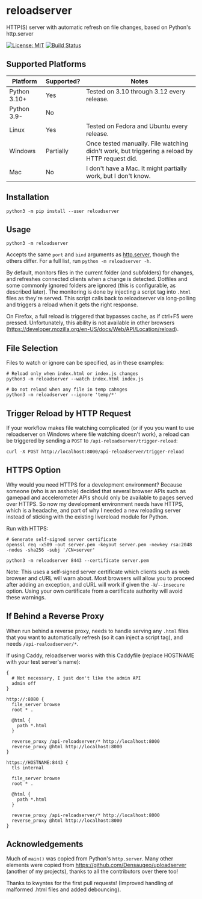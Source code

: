 # reloadserver

HTTP(S) server with automatic refresh on file changes, based on Python\'s http.server 

[![License: MIT](https://img.shields.io/badge/license-MIT-blue.svg)](https://mit-license.org/)
[![Build Status](https://travis-ci.com/Densaugeo/reloadserver.svg?branch=main)](https://travis-ci.com/github/Densaugeo/reloadserver)

## Supported Platforms

| Platform | Supported? | Notes |
|-|-|-|
| Python 3.10+ | Yes | Tested on 3.10 through 3.12 every release. |
| Python 3.9- | No | |
| Linux | Yes | Tested on Fedora and Ubuntu every release. |
| Windows | Partially | Once tested manually. File watching didn't work, but triggering a reload by HTTP request did. |
| Mac | No | I don't have a Mac. It might partially work, but I don't know. |

## Installation

~~~
python3 -m pip install --user reloadserver
~~~

## Usage

~~~
python3 -m reloadserver
~~~

Accepts the same `port` and `bind` arguments as [http.server](https://docs.python.org/3/library/http.server.html), though the others differ. For a full list, run `python -m reloadserver -h`.

By default, monitors files in the current folder (and subfolders) for changes, and refreshes connected clients when a change is detected. Dotfiles and some commonly ignored folders are ignored (this is configurable, as described later). The monitoring is done by injecting a script tag into `.html` files as they're served. This script calls back to reloadserver via long-polling and triggers a reload when it gets the right response.

On Firefox, a full reload is triggered that bypasses cache, as if ctrl+F5 were pressed. Unfortunately, this ability is not available in other browsers (https://developer.mozilla.org/en-US/docs/Web/API/Location/reload).

## File Selection

Files to watch or ignore can be specified, as in these examples:
~~~
# Reload only when index.html or index.js changes
python3 -m reloadserver --watch index.html index.js

# Do not reload when any file in temp cahnges
python3 -m reloadserver --ignore 'temp/*'
~~~

## Trigger Reload by HTTP Request

If your workflow makes file watching complicated (or if you you want to use reloadserver on Windows where file watching doesn't work), a reload can be triggered by sending a `POST` to `/api-reloadserver/trigger-reload`:
~~~
curl -X POST http://localhost:8000/api-reloadserver/trigger-reload
~~~

## HTTPS Option

Why would you need HTTPS for a development environment? Because someone (who is an asshole) decided that several browser APIs such as gamepad and accelerometer APIs should only be available to pages served over HTTPS. So now my development environment needs have HTTPS, which is a headache, and part of why I needed a new reloading server instead of sticking with the existing livereload module for Python.

Run with HTTPS:
~~~
# Generate self-signed server certificate
openssl req -x509 -out server.pem -keyout server.pem -newkey rsa:2048 -nodes -sha256 -subj '/CN=server'

python3 -m reloadserver 8443 --certificate server.pem
~~~

Note: This uses a self-signed server certificate which clients such as web browser and cURL will warn about. Most browsers will allow you to proceed after adding an exception, and cURL will work if given the `-k`/`--insecure` option. Using your own certificate from a certificate authority will avoid these warnings.

## If Behind a Reverse Proxy

When run behind a reverse proxy, needs to handle serving any `.html` files that you want to automatically refresh (so it can inject a script tag), and needs `/api-realoadserver/*`.

If using Caddy, reloadserver works with this Caddyfile (replace HOSTNAME with your test server's name):
~~~
{
  # Not necessary, I just don't like the admin API
  admin off
}

http://:8080 {
  file_server browse
  root * .
  
  @html {
    path *.html
  }
  
  reverse_proxy /api-reloadserver/* http://localhost:8000
  reverse_proxy @html http://localhost:8000
}

https://HOSTNAME:8443 {
  tls internal
  
  file_server browse
  root * .
  
  @html {
    path *.html
  }
  
  reverse_proxy /api-reloadserver/* http://localhost:8000
  reverse_proxy @html http://localhost:8000
}
~~~

## Acknowledgements

Much of `main()` was copied from Python's `http.server`. Many other elements were copied from https://github.com/Densaugeo/uploadserver (another of my projects), thanks to all the contributors over there too!

Thanks to kwyntes for the first pull requests! (Improved handling of malformed .html files and added debouncing).
